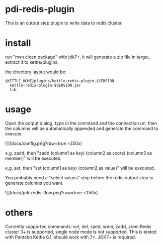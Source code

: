 pdi-redis-plugin
====================

This is an output step plugin to write data to redis cluster.

install
====================

run "mvn clean package" with jdk7+, it will generate a zip file in target, extract it to kettle/plugins.

the directory layout would be:
```
$KETTLE_HOME/plugins/kettle-redis-plugin-$VERSION
  kettle-redis-plugin-$VERSION.jar
  lib
```

usage
====================

Open the output dialog, type in the command and the connection url, then the columns will be automatically appended and generate the command to execute.

![](docs/config.png?raw=true =250x)

 e,g. zadd, then "zadd (column1 as key) (column2 as score) (column3 as member)" will be executed.

 e,g. set, then "set (column1 as key) (column2 as value)" will be executed.

You probably need a "select values" step before the redis output step to generate columns you want.

![](docs/pdi-redis-flow.png?raw=true =250x)

others
====================
Currently supported commands: set, del, sadd, srem, zadd, zrem
Redis cluster 3+ is supported, single node mode is not supported.
This is tested with Pentaho Kettle 6.1, should work with 7+.
JDK7+ is required.
